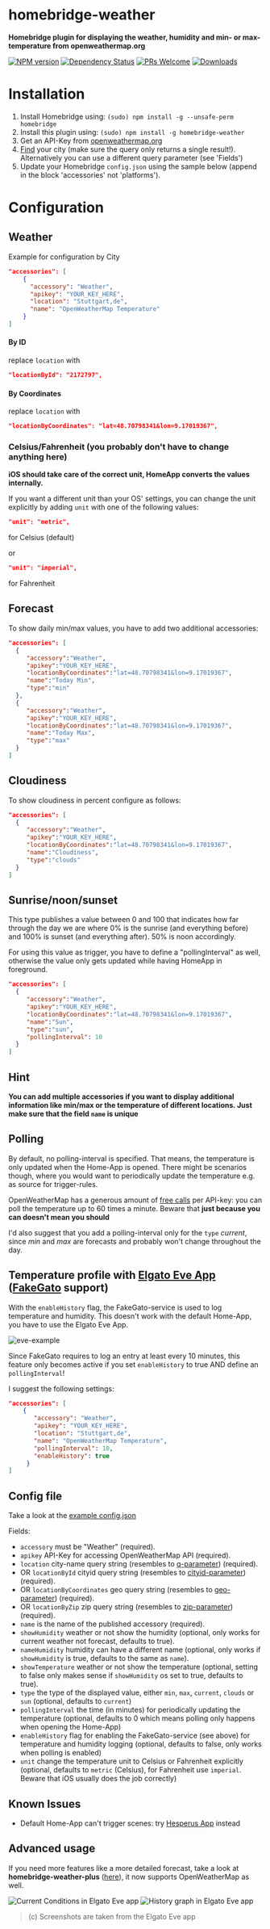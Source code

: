 # homebridge-weather

**Homebridge plugin for displaying the weather, humidity and min- or max-temperature from openweathermap.org**

[![NPM version](https://badge.fury.io/js/homebridge-weather.svg)](https://npmjs.org/package/homebridge-weather) [![Dependency Status](https://david-dm.org/werthdavid/homebridge-weather.svg)](https://david-dm.org/werthdavid/homebridge-weather) [![PRs Welcome](https://img.shields.io/badge/PRs-welcome-brightgreen.svg)](http://makeapullrequest.com) [![Downloads](https://img.shields.io/npm/dm/homebridge-weather.svg)](https://npmjs.org/package/homebridge-weather)


# Installation

1. Install Homebridge using: `(sudo) npm install -g --unsafe-perm homebridge`
2. Install this plugin using: `(sudo) npm install -g homebridge-weather`
3. Get an API-Key from <a href="http://openweathermap.org">openweathermap.org</a>
4. <a href="https://openweathermap.org/city">Find</a> your city (make sure the query only returns a single result!). Alternatively you can use a different query parameter (see 'Fields')
5. Update your Homebridge `config.json` using the sample below (append in the block 'accessories' not 'platforms').

# Configuration

## Weather

Example for configuration by City

```json
"accessories": [
    {
      "accessory": "Weather",
      "apikey": "YOUR_KEY_HERE",
      "location": "Stuttgart,de",
      "name": "OpenWeatherMap Temperature"
    }
]
```

#### By ID

replace `location` with

```json
"locationById": "2172797",
```

#### By Coordinates

replace `location` with

```json
"locationByCoordinates": "lat=48.70798341&lon=9.17019367",
```

### Celsius/Fahrenheit (you probably don't have to change anything here)

**iOS should take care of the correct unit, HomeApp converts the values internally.**


If you want a different unit than your OS' settings, you can change the unit explicitly by adding
 `unit` with one of the following values:

```json
"unit": "metric",
```
for Celsius (default)

or

```json
"unit": "imperial",
```
for Fahrenheit

## Forecast

To show daily min/max values, you have to add two additional accessories:

```json
"accessories": [
  {
     "accessory":"Weather",
     "apikey":"YOUR_KEY_HERE",
     "locationByCoordinates":"lat=48.70798341&lon=9.17019367",
     "name":"Today Min",
     "type":"min"
  },
  {
     "accessory":"Weather",
     "apikey":"YOUR_KEY_HERE",
     "locationByCoordinates":"lat=48.70798341&lon=9.17019367",
     "name":"Today Max",
     "type":"max"
  }
]
```

## Cloudiness

To show cloudiness in percent configure as follows:

```json
"accessories": [
  {
     "accessory":"Weather",
     "apikey":"YOUR_KEY_HERE",
     "locationByCoordinates":"lat=48.70798341&lon=9.17019367",
     "name":"Cloudiness",
     "type":"clouds"
  }
]
```

## Sunrise/noon/sunset

This type publishes a value between 0 and 100 that indicates how far through the day we are where 0% is the sunrise (and everything before) and 100% is sunset (and everything after). 50% is noon accordingly.

For using this value as trigger, you have to define a "pollingInterval" as well, otherwise the value only gets updated while having HomeApp in foreground.

```json
"accessories": [
  {
     "accessory":"Weather",
     "apikey":"YOUR_KEY_HERE",
     "locationByCoordinates":"lat=48.70798341&lon=9.17019367",
     "name":"Sun",
     "type":"sun",
     "pollingInterval": 10
  }
]
```

## Hint

**You can add multiple accessories if you want to display additional information like min/max or the temperature of different locations. Just make sure that the field `name` is unique**


## Polling

By default, no polling-interval is specified. That means, the temperature is only updated when the Home-App is opened. 
There might be scenarios though, where you would want to periodically update the temperature e.g. as source for trigger-rules.

OpenWeatherMap has a generous amount of [free calls](http://openweathermap.org/price#weather) per API-key: you can poll the temperature up to 60 times a minute.
Beware that **just because you can doesn't mean you should**

I'd also suggest that you add a polling-interval only for the `type` *current*, since *min* and *max* are forecasts and probably won't change throughout the day.

## Temperature profile with [Elgato Eve App](https://itunes.apple.com/de/app/elgato-eve/id917695792?mt=8) ([FakeGato](https://github.com/simont77/fakegato-history) support)

With the `enableHistory` flag, the FakeGato-service is used to log temperature and humidity. This doesn't work with the default Home-App, you have to use the Elgato Eve App.

![eve-example](https://user-images.githubusercontent.com/4696067/35668836-601c4a10-0733-11e8-982e-fa2a406a46e7.jpg)

Since FakeGato requires to log an entry at least every 10 minutes, this feature only becomes active if you set `enableHistory` to true AND define an `pollingInterval`!

I suggest the following settings:

```json
"accessories": [
    {
       "accessory": "Weather",
       "apikey": "YOUR_KEY_HERE",
       "location": "Stuttgart,de",
       "name": "OpenWeatherMap Temperature",
       "pollingInterval": 10,
       "enableHistory": true
     }
]
```

## Config file


Take a look at the <a href="config.example.json">example config.json</a>


Fields:

* `accessory` must be "Weather" (required).
* `apikey` API-Key for accessing OpenWeatherMap API (required).
* `location` city-name query string (resembles to <a href="https://openweathermap.org/current#name">q-parameter</a>) (required).
* OR `locationById` cityid query string (resembles to <a href="https://openweathermap.org/current#cityid">cityid-parameter</a>) (required).
* OR `locationByCoordinates` geo query string (resembles to <a href="https://openweathermap.org/current#geo">geo-parameter</a>) (required).
* OR `locationByZip` zip query string (resembles to <a href="https://openweathermap.org/current#zip">zip-parameter</a>) (required).
* `name` is the name of the published accessory (required).
* `showHumidity` weather or not show the humidity (optional, only works for current weather not forecast, defaults to true).
* `nameHumidity` humidity can have a different name (optional, only works if `showHumidity` is true, defaults to the same as `name`).
* `showTemperature` weather or not show the temperature (optional, setting to false only makes sense if `showHumidity` os set to true, defaults to true).
* `type` the type of the displayed value, either `min`, `max`, `current`, `clouds` or `sun` (optional, defaults to `current`)
* `pollingInterval` the time (in minutes) for periodically updating the temperature (optional, defaults to 0 which means polling only happens when opening the Home-App)
* `enableHistory` flag for enabling the FakeGato-service (see above) for temperature and humidity logging (optional, defaults to false, only works when polling is enabled)
* `unit` change the temperature unit to Celsius or Fahrenheit explicitly (optional, defaults to `metric` (Celsius), for Fahrenheit use `imperial`. Beware that iOS usually does the job correctly)

## Known Issues

* Default Home-App can't trigger scenes: try [Hesperus App](https://itunes.apple.com/de/app/hesperus/id969348892?mt=8) instead

## Advanced usage

If you need more features like a more detailed forecast, take a look at **homebridge-weather-plus** ([here](https://github.com/naofireblade/homebridge-weather-plus)), it now supports OpenWeatherMap as well.

![Current Conditions in Elgato Eve app](https://i.imgur.com/ql9t8w0l.png)
![History graph in Elgato Eve app](https://i.imgur.com/8opO7hel.png)
>(c) Screenshots are taken from the Elgato Eve app
